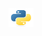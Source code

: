   <img align="center" alt="Python" height="30" width="40" src="https://raw.githubusercontent.com/devicons/devicon/master/icons/python/python-original.svg">
